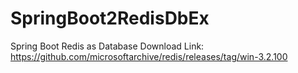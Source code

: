 # SpringBoot2RedisDbEx
Spring Boot Redis as Database
Download Link:
https://github.com/microsoftarchive/redis/releases/tag/win-3.2.100
